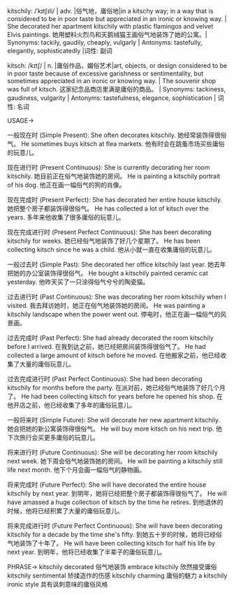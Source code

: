 kitschily: /ˈkɪtʃɪli/
| adv. |俗气地，庸俗地|in a kitschy way; in a way that is considered to be in poor taste but appreciated in an ironic or knowing way. |  She decorated her apartment kitschily with plastic flamingos and velvet Elvis paintings. 她用塑料火烈鸟和天鹅绒猫王画俗气地装饰了她的公寓。| Synonyms: tackily, gaudily, cheaply, vulgarly | Antonyms: tastefully, elegantly,  sophisticatedly |词性: 副词

kitsch: /kɪtʃ/
| n. |庸俗作品，媚俗艺术|art, objects, or design considered to be in poor taste because of excessive garishness or sentimentality, but sometimes appreciated in an ironic or knowing way. | The souvenir shop was full of kitsch.  这家纪念品商店里满是庸俗的商品。 | Synonyms: tackiness, gaudiness, vulgarity | Antonyms: tastefulness, elegance, sophistication | 词性: 名词

USAGE->

一般现在时 (Simple Present):
She often decorates kitschily. 她经常装饰得很俗气。
He sometimes buys kitsch at flea markets. 他有时会在跳蚤市场买些庸俗的玩意儿。

现在进行时 (Present Continuous):
She is currently decorating her room kitschily. 她目前正在俗气地装饰她的房间。
He is painting a kitschily portrait of his dog. 他正在画一幅俗气的狗的肖像。

现在完成时 (Present Perfect):
She has decorated her entire house kitschily. 她把整个房子都装饰得很俗气。
He has collected a lot of kitsch over the years. 多年来他收集了很多庸俗的玩意儿。

现在完成进行时 (Present Perfect Continuous):
She has been decorating kitschily for weeks. 她已经俗气地装饰了好几个星期了。
He has been collecting kitsch since he was a child. 他从小就一直在收集庸俗的玩意儿。

一般过去时 (Simple Past):
She decorated her office kitschily last year. 她去年把她的办公室装饰得很俗气。
He bought a kitschily painted ceramic cat yesterday. 他昨天买了一只涂得俗气兮兮的陶瓷猫。

过去进行时 (Past Continuous):
She was decorating her room kitschily when I visited. 我去拜访她时，她正在俗气地装饰她的房间。
He was painting a kitschily landscape when the power went out.  停电时，他正在画一幅俗气的风景画。

过去完成时 (Past Perfect):
She had already decorated the room kitschily before I arrived. 在我到达之前，她已经把房间装饰得很俗气了。
He had collected a large amount of kitsch before he moved. 在他搬家之前，他已经收集了大量的庸俗玩意儿。

过去完成进行时 (Past Perfect Continuous):
She had been decorating kitschily for months before the party. 在派对前，她已经俗气地装饰了好几个月了。
He had been collecting kitsch for years before he opened his shop. 在他开店之前，他已经收集了多年的庸俗玩意儿。

一般将来时 (Simple Future):
She will decorate her new apartment kitschily. 她会把她的新公寓装饰得很俗气。
He will buy more kitsch on his next trip. 他下次旅行会买更多庸俗的玩意儿。

将来进行时 (Future Continuous):
She will be decorating her room kitschily next week. 她下周会俗气地装饰她的房间。
He will be painting a kitschily still life next month. 他下个月会画一幅俗气的静物画。

将来完成时 (Future Perfect):
She will have decorated the entire house kitschily by next year. 到明年，她将已经把整个房子都装饰得很俗气了。
He will have amassed a huge collection of kitsch by the time he retires. 到他退休的时候，他将已经积累了大量的庸俗玩意儿。

将来完成进行时 (Future Perfect Continuous):
She will have been decorating kitschily for a decade by the time she's fifty. 到她五十岁的时候，她将已经俗气地装饰了十年了。
He will have been collecting kitsch for half his life by next year. 到明年，他将已经收集了半辈子的庸俗玩意儿。


PHRASE->
kitschily decorated 俗气地装饰
embrace kitschily 欣然接受庸俗
kitschily sentimental 矫揉造作的伤感
kitschily charming 庸俗的魅力
a kitschily ironic style 具有讽刺意味的庸俗风格
